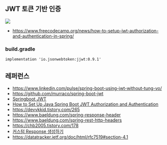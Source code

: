 ## JWT 토큰 기반 인증 ##

![](https://github.com/gnosia93/eks-on-aws/blob/main/images/jwt-authentification-archi-2.png)
* https://www.freecodecamp.org/news/how-to-setup-jwt-authorization-and-authentication-in-spring/

### build.gradle ###

```
implementation 'io.jsonwebtoken:jjwt:0.9.1'
```

## 레퍼런스 ##
* https://www.linkedin.com/pulse/spring-boot-using-jwt-without-tung-vo/
* https://github.com/murraco/spring-boot-jwt
* [Springboot JWT](https://velog.io/@max9106/OAuth4)
* [How to Set Up Java Spring Boot JWT Authorization and Authentication](https://www.freecodecamp.org/news/how-to-setup-jwt-authorization-and-authentication-in-spring/)
* https://devvkkid.tistory.com/265
* https://www.baeldung.com/spring-response-header
* https://www.baeldung.com/spring-rest-http-headers
* https://chb2005.tistory.com/178
* [커스텀 Response 생성하기](https://velog.io/@minji/%EC%8A%A4%ED%94%84%EB%A7%81%EB%B6%80%ED%8A%B8-Response-%EA%B0%90%EC%8B%B8%EC%84%9C-%EB%B0%98%ED%99%98%ED%95%98%EA%B8%B0)
* https://datatracker.ietf.org/doc/html/rfc7519#section-4.1
